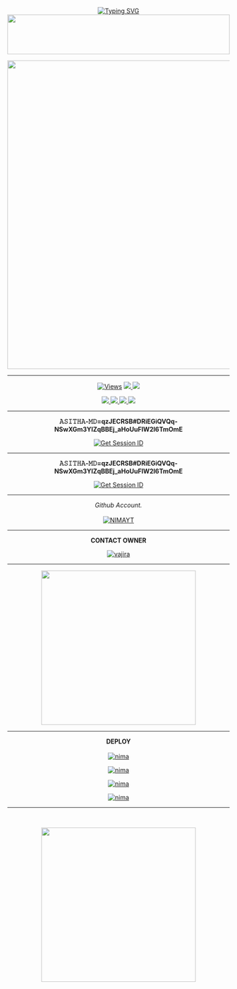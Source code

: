 <div align="center">


 [![Typing SVG](https://readme-typing-svg.herokuapp.com?font=Rockstar-ExtraBold&color=F01&lines=ＡＳＩＴＨＡ+ＭＤ+V3+ＷＨＡＴＳＡＰＰ+ＢＯＴ)](https://git.io/typing-svg)
<img src="https://i.imgur.com/dBaSKWF.gif" height="90" width="100%">

<p align="center">
<a href="https://github.com/ASITHA-MD/BOT">
    <img src=https://i.ibb.co/0GhKf6N/20241120-113020.jpg"  width="700px">
</a>
<hr>
 <p align="center">

  <a href="https://github.com/ASITHA-MD/BOT">
    <img src="https://hits.seeyoufarm.com/api/count/incr/badge.svg?url=https%3A%2F%2Fgithub.com%2FASITHA-MD%2FBOT&count_bg=%2379C83D&title_bg=%23555555&icon=gitpod.svg&icon_color=%23E7E7E7&title=Views&edge_flat=false" alt="Views"/></a>
  
  </a>
  <a href="https://github.com/ASITHA-MD/BOT">
    <img src="https://img.shields.io/github/forks/ASITHA-MD/BOT?label=Fork&style=social">
    
  </a>
  <a href="https://github.com/ASITHA-MD/BOT">
    <img src="https://img.shields.io/github/stars/ASITHA-MD/BOT?style=social">
  </a>
</p>

<p align="center">
  <a href="https://github.com/ASITHA-MD/BOT">
    <img src="https://img.shields.io/github/repo-size/ASITHA-MD/BOT?color=purple&label=Repo%20Size&style=plastic">

  </a>
  <a href="https://github.com/ASITHA-MD/BOT">
    <img src="https://img.shields.io/github/license/ASITHA-MD/BOT?color=purple&label=License&style=plastic">

  </a>
  <a href="https://github.com/ASITHA-MD/BOT">
    <img src="https://img.shields.io/github/languages/top/ASITHA-MD/BOT?color=purple&label=Javascript&style=plastic">

  </a>
  <a href="https://github.com/ASITHA-MD/BOT">
    <img src="https://img.shields.io/static/v1?label=Author&message=Asitha%20Chathuranga&color=purple&style=plastic">

  </a>
  </p>
</p>

<hr>
<b>𝙰𝚂𝙸𝚃𝙷𝙰-𝙼𝙳=qzJECRSB#DRiEGiQVQq-NSwXGm3YIZqBBEj_aHoUuFlW2l6TmOmE</b>

<a href='https://pair-code-production.up.railway.app/' target="_blank"><img alt='Get Session ID' src='https://img.shields.io/badge/Click here to get your session id-blue?style=for-the-badge&logo=opencv&logoColor=white'/></a>

<hr>
<b>𝙰𝚂𝙸𝚃𝙷𝙰-𝙼𝙳=qzJECRSB#DRiEGiQVQq-NSwXGm3YIZqBBEj_aHoUuFlW2l6TmOmE</b>

<a href='https://willing-gertrude-asitha-4de0249e.koyeb.app/' target="_blank"><img alt='Get Session ID' src='https://img.shields.io/badge/Click here to get your session id-blue?style=for-the-badge&logo=opencv&logoColor=white'/></a>

<hr>

  _Github Account._<br><br>
     [![NIMAYT](https://img.shields.io/badge/HOW_TO_MAKE_GITHUB_ACCOUNT-red?style=for-the-badge&logo=youtube&logoColor=white)](https://youtu.be/NZ6oSZfoR88?si=A4ThxQppWddcYZYD)
<br>
<hr>
<b>CONTACT OWNER</b>

[![vajira](https://telegra.ph/file/99460844d012cad1b7ee4.jpg)](https://wa.me/94743381623)
<hr>

<a href="https://whatsapp.com/channel/0029VaeyMWv3QxRu4hA6c33Z"><img src="https://img.shields.io/badge/Join%20Our%20WhatsApp%20Channel-green"  width="350"></a>

<hr>

<b>DEPLOY</b>
</br>
</br>
 [![nima](https://img.shields.io/badge/asitha_md_deploy_on_heroku-430098?style=for-the-badge&logo=heroku&logoColor=white&buttcode=1n2i3m4a)](https://dashboard.heroku.com/new?template=https://github.com/ASITHA-MD/BOT)
  
[![nima](https://img.shields.io/badge/asitha_md_deploy_on_railway-0B0D0E?style=for-the-badge&logo=railway&logoColor=white&buttcode=1n2i3m4a)](https://railway.app?referralCode=queen-elisa)
   
[![nima](https://img.shields.io/badge/asitha_md_deploy_on_replit-F26207?style=for-the-badge&logo=replit&logoColor=white&buttcode=1n2i3m4a)](https://replit.com/)
   
[![nima](https://img.shields.io/badge/asitha_md_deploy_on_render-000000?style=for-the-badge&logo=render&logoColor=white&buttcode=1n2i3m4a)](https://docs.render.com/free)

<hr><br>

<a href="https://whatsapp.com/channel/0029VaeyMWv3QxRu4hA6c33Z/499"><img src="https://img.shields.io/badge/Deploy%20Code-blue"  width="350"></a>
